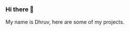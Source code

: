 ### Hi there 👋

My name is Dhruv, here are some of my projects. 
<!--
My name is Dhruv, an amateur fullstack developer and ECE student at the University of Waterloo. I like playing around with new technologies and making fun projects that solve some of the most ambitious problems that wander in my head. 

-->
<!--
#### 🔭    I’m currently working on two different projects:
- Mediconnect 👨‍⚕️ is full-stack web application that promotes organization and efficiency when connecting physicians with their patients. My goal for this project is to work on UI design, complex state, and a more sophisticated API. Tools used include Angular, ASP .NET Core, and a SQL server
- ML DOOM is a Python project that scrapes lyrics from MF DOOM, feeds it into a Tensorflow model, then outputs similar lyrics onto a Flask web application. 
<!--
#### 🌱    I’m currently learning
- Angular
- Machine learning
- Other web development frameworks and libraries such as ASP .NET
-->
<!--
#### 📫    How to reach me:
- Email: <d3vora@uwaterloo.ca>
- Linkedin: <http://linkedin.com/in/d3vora> 
-->

<!--
**dbvora03/dbvora03** is a ✨ _special_ ✨ repository because its `README.md` (this file) appears on your GitHub profile.

Here are some ideas to get you started:

- 🌱 I’m currently learning ...
- 👯 I’m looking to collaborate on ...
- 🤔 I’m looking for help with ...
- 💬 Ask me about ...
- 📫 How to reach me: ...
- 😄 Pronouns: ...
- ⚡ Fun fact: ...
-->

